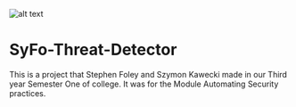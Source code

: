 ![alt text](https://i.imgur.com/jlLYUzz.png)
# SyFo-Threat-Detector
This is a project that Stephen Foley and Szymon Kawecki made in our Third year Semester One of college. It was for the Module Automating Security practices.
